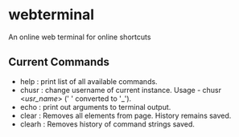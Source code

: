 # webterminal
An online web terminal for online shortcuts

## Current Commands
+ help   : print list of all available commands.
+ chusr  : change username of current instance. Usage - chusr <*usr_name*> (' ' converted to '_').
+ echo   : print out arguments to terminal output.
+ clear  : Removes all elements from page. History remains saved.
+ clearh : Removes history of command strings saved.